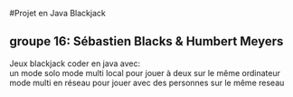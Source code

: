 #Projet en Java Blackjack
## groupe 16: Sébastien Blacks & Humbert Meyers
Jeux blackjack coder en java avec:  
un mode solo 
mode multi local pour jouer à deux sur le même ordinateur  
mode multi en réseau pour jouer avec des personnes sur le même reseau  
